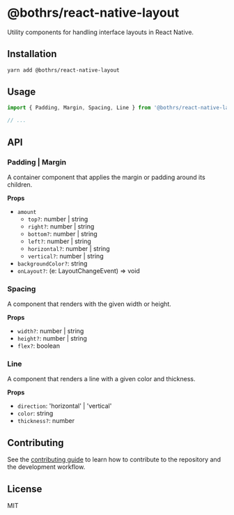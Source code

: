 # @bothrs/react-native-layout

Utility components for handling interface layouts in React Native.

## Installation

```sh
yarn add @bothrs/react-native-layout
```

## Usage

```js
import { Padding, Margin, Spacing, Line } from '@bothrs/react-native-layout'

// ...
```

## API

### Padding | Margin

A container component that applies the margin or padding around its children.

**Props**

- `amount`
  - `top?`: number | string
  - `right?`: number | string
  - `bottom?`: number | string
  - `left?`: number | string
  - `horizontal?`: number | string
  - `vertical?`: number | string
- `backgroundColor?`: string
- `onLayout?`: (e: LayoutChangeEvent) => void

### Spacing

A component that renders with the given width or height.

**Props**

- `width?`: number | string
- `height?`: number | string
- `flex?`: boolean

### Line

A component that renders a line with a given color and thickness.

**Props**

- `direction`: 'horizontal' | 'vertical'
- `color`: string
- `thickness?`: number

## Contributing

See the [contributing guide](CONTRIBUTING.md) to learn how to contribute to the repository and the development workflow.

## License

MIT
